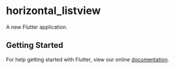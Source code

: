 # horizontal_listview

A new Flutter application.

## Getting Started

For help getting started with Flutter, view our online
[documentation](https://flutter.io/).
